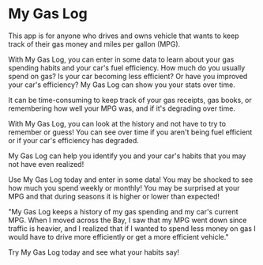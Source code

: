 # My Gas Log #

This app is for anyone who drives and owns vehicle that wants to keep track of their gas money and miles per gallon (MPG).

<!-- Summary -->
With My Gas Log, you can enter in some data to learn about your gas spending habits and your car's fuel efficiency.  How much do you usually spend on gas? Is your car becoming less efficient? Or have you improved your car's efficiency? My Gas Log can show you your stats over time.

<!-- Problem -->
It can be time-consuming to keep track of your gas receipts, gas books, or remembering how well your MPG was, and if it's degrading over time.

<!-- Solution -->
With My Gas Log, you can look at the history and not have to try to remember or guess! You can see over time if you aren't being fuel efficient or if your car's efficiency has degraded.

<!-- Quote from You -->
My Gas Log can help you identify you and your car's habits that you may not have even realized!

<!-- How to Get Started -->
Use My Gas Log today and enter in some data! You may be shocked to see how much you spend weekly or monthly! You may be surprised at your MPG and that during seasons it is higher or lower than expected!

<!-- Customer Quote -->
"My Gas Log keeps a history of my gas spending and my car's current MPG. When I moved across the Bay, I saw that my MPG went down since traffic is heavier, and I realized that if I wanted to spend less money on gas I would have to drive more efficiently or get a more efficient vehicle."

<!-- Closing and Call to Action -->
Try My Gas Log today and see what your habits say!
